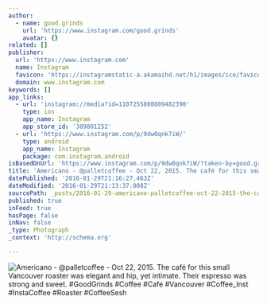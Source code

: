 ```yaml
---
author:
  - name: good.grinds
    url: 'https://www.instagram.com/good.grinds'
    avatar: {}
related: []
publisher:
  url: 'https://www.instagram.com'
  name: Instagram
  favicon: 'https://instagramstatic-a.akamaihd.net/h1/images/ico/favicon.ico/7cdab0872b15.ico'
  domain: www.instagram.com
keywords: []
app_links:
  - url: 'instagram://media?id=1107255808809482390'
    type: ios
    app_name: Instagram
    app_store_id: '389801252'
  - url: 'https://www.instagram.com/p/9dw0qnk7iW/'
    type: android
    app_name: Instagram
    package: com.instagram.android
isBasedOnUrl: 'https://www.instagram.com/p/9dw0qnk7iW/?taken-by=good.grinds'
title: 'Americano - @palletcoffee - Oct 22, 2015. The café for this small Vancouver roaster was elegant and hip, yet intimate. Their espresso was strong and sweet. #GoodGrinds #Coffee #Cafe #Vancouver #Coffee_Inst #InstaCoffee #Roaster #CoffeeSesh'
datePublished: '2016-01-29T21:16:27.463Z'
dateModified: '2016-01-29T21:13:37.008Z'
sourcePath: _posts/2016-01-29-americano-palletcoffee-oct-22-2015-the-cafe-for-this.md
published: true
inFeed: true
hasPage: false
inNav: false
_type: Photograph
_context: 'http://schema.org'

---
```

![Americano - &commat;palletcoffee - Oct 22&comma; 2015&period; The café for this small Vancouver roaster was elegant and hip&comma; yet intimate&period; Their espresso was strong and sweet&period; &num;GoodGrinds &num;Coffee &num;Cafe &num;Vancouver &num;Coffee&lowbar;Inst &num;InstaCoffee &num;Roaster &num;CoffeeSesh](https://scontent.cdninstagram.com/t51.2885-15/s640x640/sh0.08/e35/12142631_458024527738087_1254794348_n.jpg)